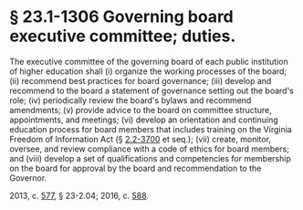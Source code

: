 # § 23.1-1306 Governing board executive committee; duties.

<p>The executive committee of the governing board of each public institution of higher education shall (i) organize the working processes of the board; (ii) recommend best practices for board governance; (iii) develop and recommend to the board a statement of governance setting out the board's role; (iv) periodically review the board's bylaws and recommend amendments; (v) provide advice to the board on committee structure, appointments, and meetings; (vi) develop an orientation and continuing education process for board members that includes training on the Virginia Freedom of Information Act (§ <a href='http://law.lis.virginia.gov/vacode/2.2-3700/'>2.2-3700</a> et seq.); (vii) create, monitor, oversee, and review compliance with a code of ethics for board members; and (viii) develop a set of qualifications and competencies for membership on the board for approval by the board and recommendation to the Governor.</p><p>2013, c. <a href='http://lis.virginia.gov/cgi-bin/legp604.exe?131+ful+CHAP0577'>577</a>, § 23-2.04; 2016, c. <a href='http://lis.virginia.gov/cgi-bin/legp604.exe?161+ful+CHAP0588'>588</a>.</p>